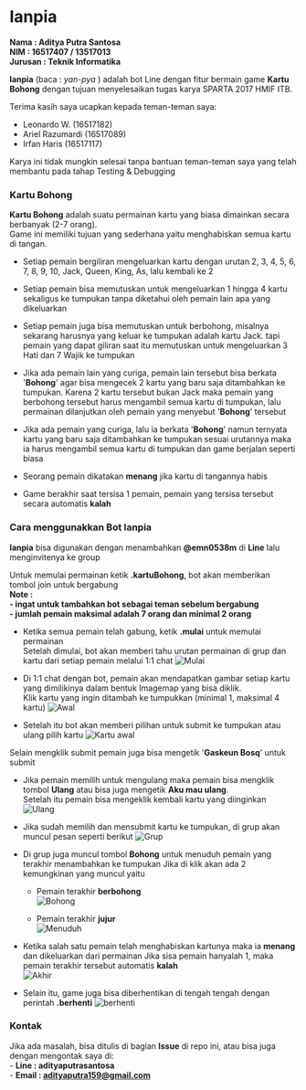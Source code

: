 # Ianpia

**Nama    : Aditya Putra Santosa**<br />
**NIM     : 16517407 / 13517013**<br />
**Jurusan : Teknik Informatika**<br />

**Ianpia** (baca : *yan-pya* ) adalah bot Line dengan fitur bermain game **Kartu Bohong**
dengan tujuan menyelesaikan tugas karya SPARTA 2017 HMIF ITB.

Terima kasih saya ucapkan kepada teman-teman saya:<br />
- Leonardo W. (16517182)<br />
- Ariel Razumardi (16517089)<br />
- Irfan Haris (16517117)<br />

Karya ini tidak mungkin selesai tanpa bantuan teman-teman saya yang telah membantu pada tahap Testing & Debugging<br />

### Kartu Bohong

**Kartu Bohong** adalah suatu permainan kartu yang biasa dimainkan secara berbanyak (2-7 orang).<br />
Game ini memiliki tujuan yang sederhana yaitu menghabiskan semua kartu di tangan.

- Setiap pemain bergiliran mengeluarkan kartu dengan urutan 2, 3, 4, 5, 6, 7, 8, 9, 10, Jack, Queen, King, As, lalu kembali ke 2

- Setiap pemain bisa memutuskan untuk mengeluarkan 1 hingga 4 kartu sekaligus ke tumpukan tanpa diketahui oleh pemain lain apa yang dikeluarkan

- Setiap pemain juga bisa memutuskan untuk berbohong, misalnya sekarang harusnya yang keluar ke tumpukan adalah kartu Jack.
tapi pemain yang dapat giliran saat itu memutuskan untuk mengeluarkan 3 Hati dan 7 Wajik ke tumpukan
- Jika ada pemain lain yang curiga, pemain lain tersebut bisa berkata '**Bohong**' agar bisa mengecek 2 kartu yang baru saja ditambahkan ke tumpukan.
Karena 2 kartu tersebut bukan Jack maka pemain yang berbohong tersebut harus mengambil semua kartu di tumpukan, lalu permainan dilanjutkan oleh pemain yang menyebut '**Bohong**' tersebut

- Jika ada pemain yang curiga, lalu ia berkata '**Bohong**' namun ternyata kartu yang baru saja ditambahkan ke tumpukan sesuai urutannya maka ia harus mengambil semua kartu di tumpukan dan game berjalan seperti biasa

- Seorang pemain dikatakan **menang** jika kartu di tangannya habis

- Game berakhir saat tersisa 1 pemain, pemain yang tersisa tersebut secara automatis **kalah**

### Cara menggunakkan Bot Ianpia

**Ianpia** bisa digunakan dengan menambahkan **@emn0538m** di **Line** lalu menginvitenya ke group 

Untuk memulai permainan ketik **.kartuBohong**, bot akan memberikan tombol join untuk bergabung <br />
    **Note : <br />
            - ingat untuk tambahkan bot sebagai teman sebelum bergabung<br />
             - jumlah pemain maksimal adalah 7 orang dan minimal 2 orang** <br />
- Ketika semua pemain telah gabung, ketik **.mulai** untuk memulai permainan <br />
 Setelah dimulai, bot akan memberi tahu urutan permainan di grup dan kartu dari setiap pemain melalui 1:1 chat 
 ![Mulai](doc/mulai.jpg)

- Di 1:1 chat dengan bot, pemain akan mendapatkan gambar setiap kartu yang dimilikinya dalam bentuk Imagemap yang bisa diklik. <br />
 Klik kartu yang ingin ditambah ke tumpukkan (minimal 1, maksimal 4 kartu)
 ![Awal](doc/awalMain.jpg)

- Setelah itu bot akan memberi pilihan untuk submit ke tumpukan atau ulang pilih kartu
 ![Kartu awal](doc/memilihDanSubmit.jpg)

 Selain mengklik submit pemain juga bisa mengetik '**Gaskeun Bosq**' untuk submit

- Jika pemain memilih untuk mengulang maka pemain bisa mengklik tombol **Ulang** atau bisa juga mengetik **Aku mau ulang**.<br />
 Setelah itu pemain bisa mengeklik kembali kartu yang diinginkan<br />
 ![Ulang](doc/ulangPilih.jpg)

- Jika sudah memilih dan mensubmit kartu ke tumpukan, di grup akan muncul pesan seperti berikut 
 ![Grup](doc/menambahKartu.jpg)

- Di grup juga muncul tombol **Bohong** untuk menuduh pemain yang terakhir menambahkan ke tumpukan 
 Jika di klik akan ada 2 kemungkinan yang muncul yaitu<br />
  - Pemain terakhir **berbohong**<br />
  ![Bohong](doc/bohong.jpg)

  - Pemain terakhir **jujur**<br />
  ![Menuduh](doc/menuduh.jpg)

- Ketika salah satu pemain telah menghabiskan kartunya maka ia **menang** dan dikeluarkan dari permainan 
 Jika sisa pemain hanyalah 1, maka pemain terakhir tersebut automatis **kalah**<br />
 ![Akhir](doc/akhir.jpg)

- Selain itu, game juga bisa diberhentikan di tengah tengah dengan perintah **.berhenti**
 ![berhenti](doc/berhenti.jpg)

### Kontak
Jika ada masalah, bisa ditulis di bagian **Issue** di repo ini, atau bisa juga dengan mengontak saya di:<br />
    - **Line  : adityaputrasantosa** <br />
    - **Email : adityaputra159@gmail.com**<br />
